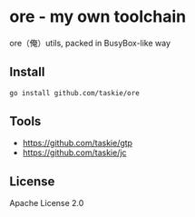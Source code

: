 # ore - my own toolchain

ore（俺）utils, packed in BusyBox-like way

## Install

```sh
go install github.com/taskie/ore
```

## Tools

* <https://github.com/taskie/gtp>
* <https://github.com/taskie/jc>

## License

Apache License 2.0
